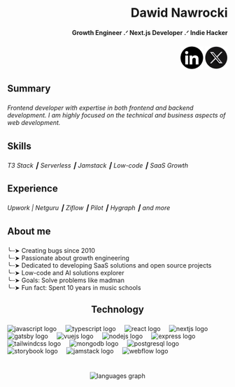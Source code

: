 <h1 align="right">Dawid Nawrocki</h1>



<h4 align="right">Growth Engineer .ᐟ Next.js Developer .ᐟ Indie Hacker</h4>

###

<p align="right">
  <a href="https://linkedin.com/in/dawid-nawrocki"><img src="./linkedin.png" width="52" height="52" alt="linkedin logo" /></a>
  <a href="https://twitter.com/groengine"><img src="./x.png" width="52" height="52" alt="twitter logo" /></a>
</p>

###

<h2 align="left">Summary</h2>

###

<h6 align="left">Frontend developer with expertise in both frontend and backend development. I am highly focused on the technical and business aspects of web development.
</h6>

###

<h2 align="left">Skills</h2>

###

<h6 align="left">T3 Stack ┃ Serverless ┃ Jamstack ┃ Low-code ┃ SaaS Growth</h6>

###

<h2 align="left">Experience</h2>

###

<h6 align="left">Upwork | Netguru ┃ Ziflow ┃ Pilot ┃ Hygraph ┃ and more</h6>

###

<h2 align="left">About me</h2>

###

<p align="left">╰┈➤  Creating bugs since 2010<br>╰┈➤  Passionate about growth engineering<br>╰┈➤  Dedicated to developing SaaS solutions and open source projects<br>╰┈➤ Low-code and AI solutions explorer<br>╰┈➤ Goals: Solve problems like madman<br>╰┈➤ Fun fact: Spent 10 years in music schools</p>

###

<h2 align="center">Technology</h2>

###

<div align="left">
  <img src="https://cdn.jsdelivr.net/gh/devicons/devicon/icons/javascript/javascript-original.svg" height="40" alt="javascript logo"  />
  <img width="12" />
  <img src="https://cdn.jsdelivr.net/gh/devicons/devicon/icons/typescript/typescript-original.svg" height="40" alt="typescript logo"  />
  <img width="12" />
  <img src="https://cdn.jsdelivr.net/gh/devicons/devicon/icons/react/react-original.svg" height="40" alt="react logo"  />
  <img width="12" />
  <img src="https://cdn.jsdelivr.net/gh/devicons/devicon/icons/nextjs/nextjs-original.svg" height="40" alt="nextjs logo"  />
  <img width="12" />
  <img src="https://cdn.jsdelivr.net/gh/devicons/devicon/icons/gatsby/gatsby-plain.svg" height="40" alt="gatsby logo"  />
  <img width="12" />
  <img src="https://cdn.jsdelivr.net/gh/devicons/devicon/icons/vuejs/vuejs-original.svg" height="40" alt="vuejs logo"  />
  <img width="12" />
  <img src="https://cdn.jsdelivr.net/gh/devicons/devicon/icons/nodejs/nodejs-original.svg" height="40" alt="nodejs logo"  />
  <img width="12" />
  <img src="https://cdn.jsdelivr.net/gh/devicons/devicon/icons/express/express-original.svg" height="40" alt="express logo"  />
  <img width="12" />
  <img src="https://cdn.jsdelivr.net/gh/devicons/devicon/icons/tailwindcss/tailwindcss-original-wordmark.svg" height="40" alt="tailwindcss logo"  />
  <img width="12" />
  <img src="https://cdn.jsdelivr.net/gh/devicons/devicon/icons/mongodb/mongodb-original.svg" height="40" alt="mongodb logo"  />
  <img width="12" />
  <img src="https://cdn.jsdelivr.net/gh/devicons/devicon/icons/postgresql/postgresql-original.svg" height="40" alt="postgresql logo"  />
  <img width="12" />
  <img src="https://cdn.jsdelivr.net/gh/devicons/devicon/icons/storybook/storybook-original.svg" height="40" alt="storybook logo"  />
  <img width="12" />
  <img src="https://cdn.jsdelivr.net/gh/devicons/devicon/icons/jamstack/jamstack-original.svg" height="40" alt="jamstack logo"  />
  <img width="12" />
  <img src="https://cdn.jsdelivr.net/gh/devicons/devicon/icons/webflow/webflow-original.svg" height="40" alt="webflow logo"  />
</div>

###

<br>

<div align="center">
  <img src="https://github-readme-stats.vercel.app/api/top-langs?username=ui-d&locale=en&hide_title=false&layout=compact&card_width=320&langs_count=5&theme=dracula&hide_border=false&order=2" height="150" alt="languages graph"  />
</div>


###
